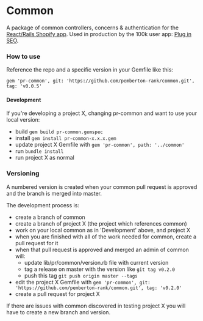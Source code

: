 # Common #

A package of common controllers, concerns & authentication for the [React/Rails Shopify app](https://github.com/pemberton-rank/react-shopify-app). Used in production by the 100k user app: [Plug in SEO](https://apps.shopify.com/plug-in-seo).

### How to use ###

Reference the repo and a specific version in your Gemfile like this:

``` gem 'pr-common', git: 'https://github.com/pemberton-rank/common.git', tag: 'v0.0.5' ```

#### Development ####
If you're developing a project X, changing pr-common and want to use your local version:

* build ```gem build pr-common.gemspec```
* install ```gem install pr-common-x.x.x.gem```
* update project X Gemfile with ```gem 'pr-common', path: '../common'```
* run ```bundle install```
* run project X as normal

### Versioning ###

A numbered version is created when your common pull request is approved and the branch is merged into master.

The development process is:

* create a branch of common
* create a branch of project X (the project which references common)
* work on your local common as in 'Development' above, and project X
* when you are finished with all of the work needed for common, create a pull request for it
* when that pull request is approved and merged an admin of common will:
  * update lib/pr/common/version.rb file with current version
  * tag a release on master with the version like ```git tag v0.2.0```
  * push this tag ```git push origin master --tags```
* edit the project X Gemfile with ```gem 'pr-common', git: 'https://github.com/pemberton-rank/common.git', tag: 'v0.2.0'```
* create a pull request for project X

If there are issues with common discovered in testing project X you will have to create a new branch and version.

